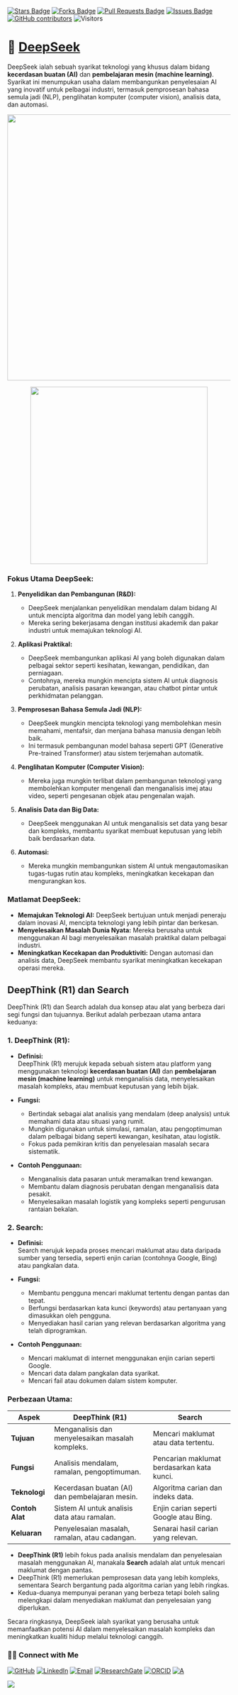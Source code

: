 <a href="https://github.com/drshahizan/short-course/stargazers"><img src="https://img.shields.io/github/stars/drshahizan/short-course" alt="Stars Badge"/></a>
<a href="https://github.com/drshahizan/short-course/network/members"><img src="https://img.shields.io/github/forks/drshahizan/short-course" alt="Forks Badge"/></a>
<a href="https://github.com/drshahizan/short-course/pulls"><img src="https://img.shields.io/github/issues-pr/drshahizan/short-course" alt="Pull Requests Badge"/></a>
<a href="https://github.com/drshahizan/short-course"><img src="https://img.shields.io/github/issues/drshahizan/short-course" alt="Issues Badge"/></a>
<a href="https://github.com/drshahizan/short-course/graphs/contributors"><img alt="GitHub contributors" src="https://img.shields.io/github/contributors/drshahizan/short-course?color=2b9348"></a>
![Visitors](https://api.visitorbadge.io/api/visitors?path=https%3A%2F%2Fgithub.com%2Fdrshahizan%2Fshort-course&labelColor=%23d9e3f0&countColor=%23697689&style=flat)

# 🚀 [DeepSeek](https://www.deepseek.com/)

DeepSeek ialah sebuah syarikat teknologi yang khusus dalam bidang **kecerdasan buatan (AI)** dan **pembelajaran mesin (machine learning)**. Syarikat ini menumpukan usaha dalam membangunkan penyelesaian AI yang inovatif untuk pelbagai industri, termasuk pemprosesan bahasa semula jadi (NLP), penglihatan komputer (computer vision), analisis data, dan automasi. 

<p align="center">
 <img src="https://www.jploft.com/posts/DeepSeek%20Infographic.webp" height="600">
 </p>
 
<p align="center">
 <img src="https://cdn.prod.website-files.com/65b8f370a600366bc7cf9b20/66b24cc4a3e5671b68590634_66706b2c64038cd629fdc6e8_deepseek%2520coder%2520v2%2520benchmarks%2520(1).webp" height="400">
 </p>


### Fokus Utama DeepSeek:
1. **Penyelidikan dan Pembangunan (R&D):**
   - DeepSeek menjalankan penyelidikan mendalam dalam bidang AI untuk mencipta algoritma dan model yang lebih canggih.
   - Mereka sering bekerjasama dengan institusi akademik dan pakar industri untuk memajukan teknologi AI.

2. **Aplikasi Praktikal:**
   - DeepSeek membangunkan aplikasi AI yang boleh digunakan dalam pelbagai sektor seperti kesihatan, kewangan, pendidikan, dan perniagaan.
   - Contohnya, mereka mungkin mencipta sistem AI untuk diagnosis perubatan, analisis pasaran kewangan, atau chatbot pintar untuk perkhidmatan pelanggan.

3. **Pemprosesan Bahasa Semula Jadi (NLP):**
   - DeepSeek mungkin mencipta teknologi yang membolehkan mesin memahami, mentafsir, dan menjana bahasa manusia dengan lebih baik.
   - Ini termasuk pembangunan model bahasa seperti GPT (Generative Pre-trained Transformer) atau sistem terjemahan automatik.

4. **Penglihatan Komputer (Computer Vision):**
   - Mereka juga mungkin terlibat dalam pembangunan teknologi yang membolehkan komputer mengenali dan menganalisis imej atau video, seperti pengesanan objek atau pengenalan wajah.

5. **Analisis Data dan Big Data:**
   - DeepSeek menggunakan AI untuk menganalisis set data yang besar dan kompleks, membantu syarikat membuat keputusan yang lebih baik berdasarkan data.

6. **Automasi:**
   - Mereka mungkin membangunkan sistem AI untuk mengautomasikan tugas-tugas rutin atau kompleks, meningkatkan kecekapan dan mengurangkan kos.

### Matlamat DeepSeek:
- **Memajukan Teknologi AI:** DeepSeek bertujuan untuk menjadi peneraju dalam inovasi AI, mencipta teknologi yang lebih pintar dan berkesan.
- **Menyelesaikan Masalah Dunia Nyata:** Mereka berusaha untuk menggunakan AI bagi menyelesaikan masalah praktikal dalam pelbagai industri.
- **Meningkatkan Kecekapan dan Produktiviti:** Dengan automasi dan analisis data, DeepSeek membantu syarikat meningkatkan kecekapan operasi mereka.

## DeepThink (R1) dan Search
DeepThink (R1) dan Search adalah dua konsep atau alat yang berbeza dari segi fungsi dan tujuannya. Berikut adalah perbezaan utama antara keduanya:

### **1. DeepThink (R1):**
- **Definisi:**  
  DeepThink (R1) merujuk kepada sebuah sistem atau platform yang menggunakan teknologi **kecerdasan buatan (AI)** dan **pembelajaran mesin (machine learning)** untuk menganalisis data, menyelesaikan masalah kompleks, atau membuat keputusan yang lebih bijak.
  
- **Fungsi:**  
  - Bertindak sebagai alat analisis yang mendalam (deep analysis) untuk memahami data atau situasi yang rumit.
  - Mungkin digunakan untuk simulasi, ramalan, atau pengoptimuman dalam pelbagai bidang seperti kewangan, kesihatan, atau logistik.
  - Fokus pada pemikiran kritis dan penyelesaian masalah secara sistematik.

- **Contoh Penggunaan:**  
  - Menganalisis data pasaran untuk meramalkan trend kewangan.
  - Membantu dalam diagnosis perubatan dengan menganalisis data pesakit.
  - Menyelesaikan masalah logistik yang kompleks seperti pengurusan rantaian bekalan.

### **2. Search:**
- **Definisi:**  
  Search merujuk kepada proses mencari maklumat atau data daripada sumber yang tersedia, seperti enjin carian (contohnya Google, Bing) atau pangkalan data.
  
- **Fungsi:**  
  - Membantu pengguna mencari maklumat tertentu dengan pantas dan tepat.
  - Berfungsi berdasarkan kata kunci (keywords) atau pertanyaan yang dimasukkan oleh pengguna.
  - Menyediakan hasil carian yang relevan berdasarkan algoritma yang telah diprogramkan.

- **Contoh Penggunaan:**  
  - Mencari maklumat di internet menggunakan enjin carian seperti Google.
  - Mencari data dalam pangkalan data syarikat.
  - Mencari fail atau dokumen dalam sistem komputer.

### **Perbezaan Utama:**
| Aspek                | DeepThink (R1)                          | Search                                  |
|----------------------|-----------------------------------------|-----------------------------------------|
| **Tujuan**           | Menganalisis dan menyelesaikan masalah kompleks. | Mencari maklumat atau data tertentu.    |
| **Fungsi**           | Analisis mendalam, ramalan, pengoptimuman. | Pencarian maklumat berdasarkan kata kunci. |
| **Teknologi**        | Kecerdasan buatan (AI) dan pembelajaran mesin. | Algoritma carian dan indeks data.       |
| **Contoh Alat**      | Sistem AI untuk analisis data atau ramalan. | Enjin carian seperti Google atau Bing.  |
| **Keluaran**         | Penyelesaian masalah, ramalan, atau cadangan. | Senarai hasil carian yang relevan.      |

- **DeepThink (R1)** lebih fokus pada analisis mendalam dan penyelesaian masalah menggunakan AI, manakala **Search** adalah alat untuk mencari maklumat dengan pantas.
- DeepThink (R1) memerlukan pemprosesan data yang lebih kompleks, sementara Search bergantung pada algoritma carian yang lebih ringkas.
- Kedua-duanya mempunyai peranan yang berbeza tetapi boleh saling melengkapi dalam menyediakan maklumat dan penyelesaian yang diperlukan.

Secara ringkasnya, DeepSeek ialah syarikat yang berusaha untuk memanfaatkan potensi AI dalam menyelesaikan masalah kompleks dan meningkatkan kualiti hidup melalui teknologi canggih.

### 🙌🏻 Connect with Me
<p align="left">
    <a href="https://github.com/drshahizan" target="_blank"><img alt="GitHub" src="https://img.shields.io/badge/-@drshahizan-181717?style=flat-square&logo=GitHub&logoColor=white"></a>
    <a href="https://www.linkedin.com/in/drshahizan" target="_blank"><img alt="LinkedIn" src="https://img.shields.io/badge/-drshahizan-blue?style=flat-square&logo=Linkedin&logoColor=white&link=https://www.linkedin.com/in/drshahizan/"></a>
    <a href="mailto:shahizan@utm.my" target="_blank"><img alt="Email" src="https://img.shields.io/badge/-shahizan@utm.my-c14438?style=flat-square&logo=Gmail&logoColor=white&link=mailto:shahizan@utm.my.com"></a>
    <a href="https://www.researchgate.net/profile/Mohd-Othman-28" target="_blank"><img alt="ResearchGate" src="https://img.shields.io/badge/-ResearchGate-00CCBB?style=flat-square&logo=ResearchGate&logoColor=white"></a>
    <a href="https://orcid.org/0000-0003-4261-1873" target="_blank"><img alt="ORCID" src="https://img.shields.io/badge/-ORCID-A6CE39?style=flat-square&logo=ORCID&logoColor=white"></a> 
 <a href="https://visitorbadge.io/status?path=https%3A%2F%2Fgithub.com%2Fdrshahizan" target="_blank"><img alt="A" src="https://api.visitorbadge.io/api/visitors?path=https%3A%2F%2Fgithub.com%2Fdrshahizan&labelColor=%23697689&countColor=%23555555&style=plastic"></a>
 
![](https://hit.yhype.me/github/profile?user_id=81284918)
</p>
